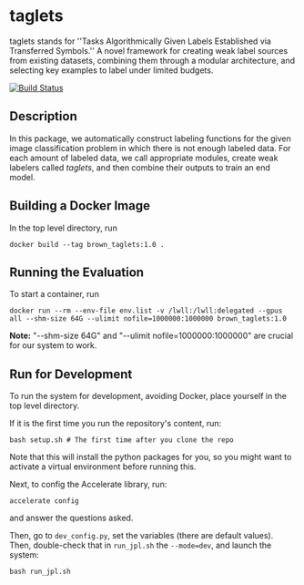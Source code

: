 # taglets
taglets stands for ''Tasks Algorithmically Given Labels Established via Transferred Symbols.'' A novel framework for creating weak label sources from existing datasets, combining them through a modular architecture, and selecting key examples to label under limited budgets.

[![Build Status](https://travis-ci.com/BatsResearch/taglets.svg?token=sinAgJjnTsxQ2oN3R9vi&branch=master)](https://travis-ci.com/BatsResearch/taglets)

## Description
In this package, we automatically construct labeling functions for the given
image classification problem in which there is not enough labeled data.
For each amount of labeled data, we call appropriate modules, create weak
labelers called _taglets_, and then combine their outputs to train an end model.

## Building a Docker Image
In the top level directory, run
```
docker build --tag brown_taglets:1.0 .
```

## Running the Evaluation
To start a container, run
```
docker run --rm --env-file env.list -v /lwll:/lwll:delegated --gpus all --shm-size 64G --ulimit nofile=1000000:1000000 brown_taglets:1.0
```
**Note:** "--shm-size 64G" and "--ulimit nofile=1000000:1000000" are crucial for our system to work.

## Run for Development

To run the system for development, avoiding Docker, place yourself in the top level directory.

If it is the first time you run the repository's content, run:
```
bash setup.sh # The first time after you clone the repo 
```
Note that this will install the python packages for you, so you might want to activate a virtual environment before running this.

Next, to config the Accelerate library, run:
```
accelerate config
```
and answer the questions asked.

Then, go to `dev_config.py`, set the variables (there are default values).  Then, double-check that in `run_jpl.sh` the `--mode=dev`, and launch the system:
```
bash run_jpl.sh
```

